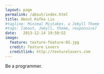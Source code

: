 ```yaml
---
layout: page
permalink: /about/index.html
title: About Kafka Liu
#tagline: Minimal Mistakes, a Jekyll Theme
#tags: [about, Jekyll, theme, responsive]
date:   2013-12-14 19:50:52
image:
  feature: texture-feature-02.jpg
  credit: Texture Lovers
  creditlink: http://texturelovers.com
---
```


Be a programmer.